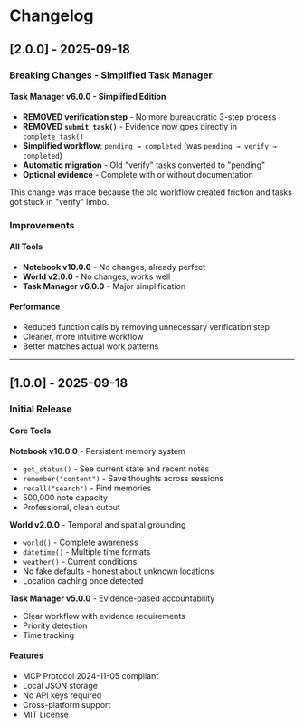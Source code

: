 # Changelog

## [2.0.0] - 2025-09-18

### Breaking Changes - Simplified Task Manager

#### Task Manager v6.0.0 - Simplified Edition
- **REMOVED verification step** - No more bureaucratic 3-step process
- **REMOVED `submit_task()`** - Evidence now goes directly in `complete_task()`
- **Simplified workflow**: `pending → completed` (was `pending → verify → completed`)
- **Automatic migration** - Old "verify" tasks converted to "pending"
- **Optional evidence** - Complete with or without documentation

This change was made because the old workflow created friction and tasks got stuck in "verify" limbo.

### Improvements

#### All Tools
- **Notebook v10.0.0** - No changes, already perfect
- **World v2.0.0** - No changes, works well
- **Task Manager v6.0.0** - Major simplification

#### Performance
- Reduced function calls by removing unnecessary verification step
- Cleaner, more intuitive workflow
- Better matches actual work patterns

---

## [1.0.0] - 2025-09-18

### Initial Release

#### Core Tools

**Notebook v10.0.0** - Persistent memory system
- `get_status()` - See current state and recent notes
- `remember("content")` - Save thoughts across sessions
- `recall("search")` - Find memories
- 500,000 note capacity
- Professional, clean output

**World v2.0.0** - Temporal and spatial grounding
- `world()` - Complete awareness
- `datetime()` - Multiple time formats
- `weather()` - Current conditions
- No fake defaults - honest about unknown locations
- Location caching once detected

**Task Manager v5.0.0** - Evidence-based accountability
- Clear workflow with evidence requirements
- Priority detection
- Time tracking

#### Features
- MCP Protocol 2024-11-05 compliant
- Local JSON storage
- No API keys required
- Cross-platform support
- MIT License